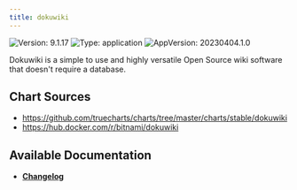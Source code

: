 ```yaml
---
title: dokuwiki
---
```


![Version: 9.1.17](https://img.shields.io/badge/Version-9.1.17-informational?style=flat-square) ![Type: application](https://img.shields.io/badge/Type-application-informational?style=flat-square) ![AppVersion: 20230404.1.0](https://img.shields.io/badge/AppVersion-20230404.1.0-informational?style=flat-square)

Dokuwiki is a simple to use and highly versatile Open Source wiki software that doesn't require a database.

## Chart Sources

- https://github.com/truecharts/charts/tree/master/charts/stable/dokuwiki
- https://hub.docker.com/r/bitnami/dokuwiki

## Available Documentation

- [**Changelog**](./CHANGELOG.md)
